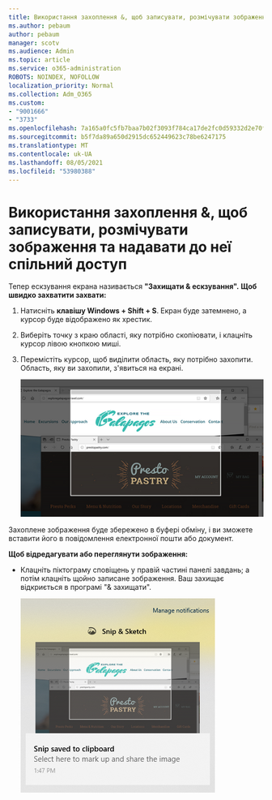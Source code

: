 ```yaml
---
title: Використання захоплення &, щоб записувати, розмічувати зображення та надавати до неї спільний доступ
ms.author: pebaum
author: pebaum
manager: scotv
ms.audience: Admin
ms.topic: article
ms.service: o365-administration
ROBOTS: NOINDEX, NOFOLLOW
localization_priority: Normal
ms.collection: Adm_O365
ms.custom:
- "9001666"
- "3733"
ms.openlocfilehash: 7a165a0fc5fb7baa7b02f3093f784ca17de2fc0d59332d2e70fb0f507bfeb221
ms.sourcegitcommit: b5f7da89a650d2915dc652449623c78be6247175
ms.translationtype: MT
ms.contentlocale: uk-UA
ms.lasthandoff: 08/05/2021
ms.locfileid: "53980388"
---
```

# <a name="use-snip--sketch-to-capture-mark-up-and-share-images"></a>Використання захоплення &, щоб записувати, розмічувати зображення та надавати до неї спільний доступ

Тепер ескзування екрана називається **"Захищати & ескзування".** **Щоб швидко захватити захвати:**

1. Натисніть **клавішу Windows + Shift + S**. Екран буде затемнено, а курсор буде відображено як хрестик. 

2. Виберіть точку з краю області, яку потрібно скопіювати, і клацніть курсор лівою кнопкою миші. 

3. Перемістіть курсор, щоб виділити область, яку потрібно захопити. Область, яку ви захопили, з'явиться на екрані.

   ![Зображення виділеного фрагмента](media/snipone.png)

Захоплене зображення буде збережено в буфері обміну, і ви зможете вставити його в повідомлення електронної пошти або документ. 

**Щоб відредагувати або переглянути зображення:** 

- Клацніть піктограму сповіщень у правій частині панелі завдань; а потім клацніть щойно записане зображення. Ваш захищає відкриється в програмі "& захищати".

   ![Зображення зображення, яке відображається в програмі захоплення фрагментів](media/sniptwo.png)

